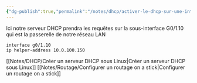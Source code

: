 ```yaml
---
{"dg-publish":true,"permalink":"/notes/dhcp/activer-le-dhcp-sur-une-interface-du-routeur/"}
---
```


Ici notre serveur DHCP prendra les requêtes sur la sous-interface G0/1.10 qui est la passerelle de notre réseau LAN

```
interface g0/1.10
ip helper-address 10.0.100.150
```

[[Notes/DHCP/Créer un serveur DHCP sous Linux\|Créer un serveur DHCP sous Linux]]
[[Notes/Routage/Configurer un routage on a stick\|Configurer un routage on a stick]]
